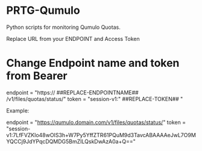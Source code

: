 # PRTG-Qumulo
Python scripts for monitoring Qumulo Quotas.

Replace URL from your ENDPOINT and Access Token

# Change Endpoint name and token from Bearer
endpoint = "https:// ##REPLACE-ENDPOINTNAME## /v1/files/quotas/status/"
token = "session-v1:" ##REPLACE-TOKEN## "

Example:

endpoint = "https://qumulo.domain.com/v1/files/quotas/status/"
token = "session-v1:7LfFVZKlo48wOIS3h+W7Py5YffZTR61PQuM9d3TavcABAAAAeJwL7O9MYQCCj9JdYPqcDQMDG5BmZILQskDwAzA0a+Q=="

